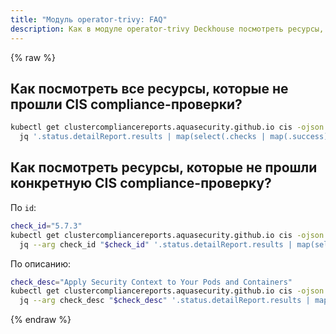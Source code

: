 ```yaml
---
title: "Модуль operator-trivy: FAQ"
description: Как в модуле operator-trivy Deckhouse посмотреть ресурсы, которые не прошли CIS compliance-проверки.
---
```

{% raw %}

## Как посмотреть все ресурсы, которые не прошли CIS compliance-проверки?

```bash
kubectl get clustercompliancereports.aquasecurity.github.io cis -ojson |
  jq '.status.detailReport.results | map(select(.checks | map(.success) | all | not))'
```

## Как посмотреть ресурсы, которые не прошли конкретную CIS compliance-проверку?

По `id`:

```bash
check_id="5.7.3"
kubectl get clustercompliancereports.aquasecurity.github.io cis -ojson |
  jq --arg check_id "$check_id" '.status.detailReport.results | map(select(.id == $check_id))'
```

По описанию:

```bash
check_desc="Apply Security Context to Your Pods and Containers"
kubectl get clustercompliancereports.aquasecurity.github.io cis -ojson |
  jq --arg check_desc "$check_desc" '.status.detailReport.results | map(select(.description == $check_desc))'
```

{% endraw %}
